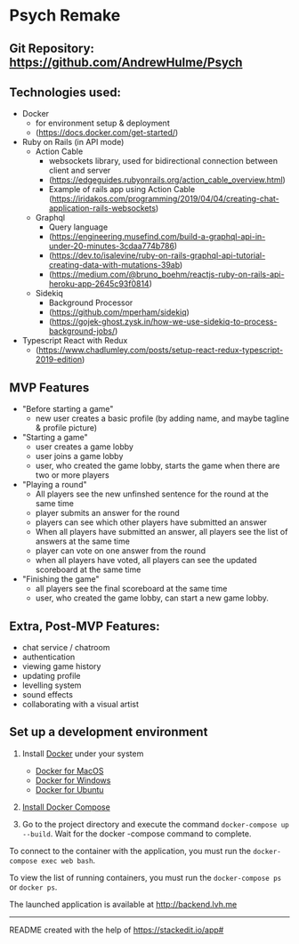 # Psych Remake

## Git Repository: https://github.com/AndrewHulme/Psych

## Technologies used:
  - Docker
    - for environment setup & deployment
    - (https://docs.docker.com/get-started/)
  - Ruby on Rails (in API mode)
    - Action Cable
      - websockets library, used for bidirectional connection between client and server
      - (https://edgeguides.rubyonrails.org/action_cable_overview.html)
      - Example of rails app using Action Cable (https://iridakos.com/programming/2019/04/04/creating-chat-application-rails-websockets)
    - Graphql
      - Query language
      - (https://engineering.musefind.com/build-a-graphql-api-in-under-20-minutes-3cdaa774b786)
      - (https://dev.to/isalevine/ruby-on-rails-graphql-api-tutorial-creating-data-with-mutations-39ab)
      - (https://medium.com/@bruno_boehm/reactjs-ruby-on-rails-api-heroku-app-2645c93f0814)
    - Sidekiq
      - Background Processor
      - (https://github.com/mperham/sidekiq)
      - (https://gojek-ghost.zysk.in/how-we-use-sidekiq-to-process-background-jobs/)
  - Typescript React with Redux
    - (https://www.chadlumley.com/posts/setup-react-redux-typescript-2019-edition)


## MVP Features

- "Before starting a game"
  - new user creates a basic profile (by adding name, and maybe tagline & profile picture)
- "Starting a game"
  - user creates a game lobby
  - user joins a game lobby
  - user, who created the game lobby, starts the game when there are two or more players
- "Playing a round"
  - All players see the new unfinshed sentence for the round at the same time
  - player submits an answer for the round
  - players can see which other players have submitted an answer
  - When all players have submitted an answer, all players see the list of answers at the same time
  - player can vote on one answer from the round
  - when all players have voted, all players can see the updated scoreboard at the same time
- "Finishing the game"
  - all players see the final scoreboard at the same time
  - user, who created the game lobby, can start a new game lobby.


## Extra, Post-MVP Features:

- chat service / chatroom
- authentication
- viewing game history
- updating profile
- levelling system
- sound effects
- collaborating with a visual artist


## Set up a development environment

1. Install [Docker](https://docs.docker.com/install/) under your system
    - [Docker for MacOS](https://docs.docker.com/docker-for-mac/install/)
    - [Docker for Windows](https://docs.docker.com/docker-for-windows/install/)
    - [Docker for Ubuntu](https://docs.docker.com/install/linux/docker-ce/ubuntu/)

2. [Install Docker Compose](https://docs.docker.com/compose/install/)
3. Go to the project directory and execute the command `docker-compose up --build`.
Wait for the docker -compose command to complete.

To connect to the container with the application, you must run the `docker-compose exec web bash`.

To view the list of running containers, you must run the `docker-compose ps` or `docker ps`.

The launched application is available at http://backend.lvh.me


--------------------------------------------------------------------------------

README created with the help of https://stackedit.io/app#
